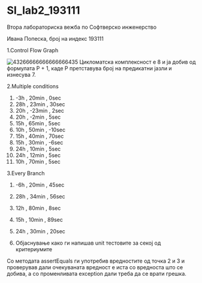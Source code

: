 # SI_lab2_193111

Втора лабораториска вежба по Софтверско инженерство

Ивана Попеска, број на индекс 193111

1.Control Flow Graph

![43266666666666666435](https://user-images.githubusercontent.com/80625149/119534239-f8a8a000-bd86-11eb-83dc-4f27a0f08000.png)
Цикломатска комплексност е 8 и ја добив од формулата P + 1, каде P 
претставува број на предикатни јазли и изнесува 7.

2.Multiple conditions

1. -3h , 20min , 0sec
2. 28h , 23min , 30sec
3. 20h , -23min , 2sec
4. 20h , -2min , 5sec
5. 15h , 65min , 5sec
6. 10h , 50min , -10sec
7. 15h , 40min , 70sec
8. 15h , 30min , -6sec
9. 24h , 10min , 5sec
10. 24h , 12min , 5sec
11. 10h , 70min , 5sec

3.Every Branch

1. -6h , 20min , 45sec
2. 28h , 34min , 56sec
3. 12h , 80min , 8sec
4. 15h , 10min , 89sec
5. 24h , 30min , 20sec

4. Објаснување како ги напишав unit тестовите за секој од критериумите

Со методата assertEquals ги употребив вредностите од точка 2 и 3 и
проверував дали очекуваната вредност е иста со вредноста што се
добива, а со променливата exception дали треба да се врати грешка.

